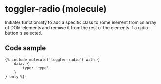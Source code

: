 # toggler-radio (molecule)

Initiates functionality to add a specific class to some element from an array of DOM-elements and remove it from the rest of the elements if a radio-button is selected.

## Code sample

```
{% include molecule('toggler-radio') with {
    data: {
        type: 'type'
    }
} only %}
```
